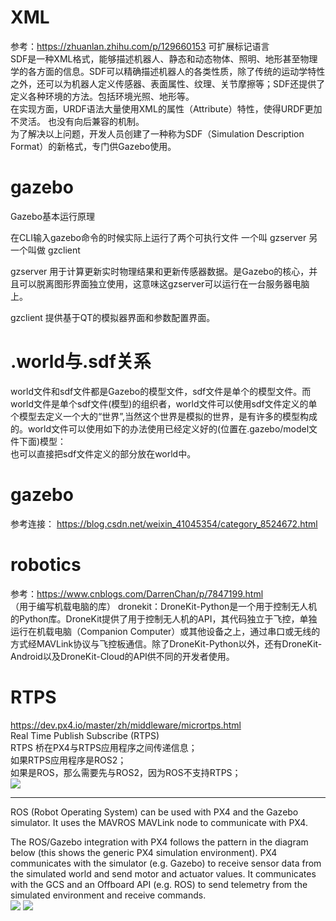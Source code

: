 # XML  
参考：https://zhuanlan.zhihu.com/p/129660153
可扩展标记语言  
SDF是一种XML格式，能够描述机器人、静态和动态物体、照明、地形甚至物理学的各方面的信息。SDF可以精确描述机器人的各类性质，除了传统的运动学特性之外，还可以为机器人定义传感器、表面属性、纹理、关节摩擦等；SDF还提供了定义各种环境的方法。包括环境光照、地形等。  
在实现方面，URDF语法大量使用XML的属性（Attribute）特性，使得URDF更加不灵活。 也没有向后兼容的机制。  
为了解决以上问题，开发人员创建了一种称为SDF（Simulation Description Format）的新格式，专门供Gazebo使用。

# gazebo  
Gazebo基本运行原理

在CLI输入gazebo命令的时候实际上运行了两个可执行文件
一个叫 gzserver
另一个叫做 gzclient

gzserver 用于计算更新实时物理结果和更新传感器数据。是Gazebo的核心，并且可以脱离图形界面独立使用，这意味这gzserver可以运行在一台服务器电脑上。

gzclient 提供基于QT的模拟器界面和参数配置界面。 

# .world与.sdf关系  
world文件和sdf文件都是Gazebo的模型文件，sdf文件是单个的模型文件。而world文件是单个sdf文件(模型)的组织者，world文件可以使用sdf文件定义的单个模型去定义一个大的“世界”,当然这个世界是模拟的世界，是有许多的模型构成的。world文件可以使用如下的办法使用已经定义好的(位置在.gazebo/model文件下面)模型：  
也可以直接把sdf文件定义的部分放在world中。

# gazebo  
参考连接： https://blog.csdn.net/weixin_41045354/category_8524672.html  

# robotics  
参考：https://www.cnblogs.com/DarrenChan/p/7847199.html  
（用于编写机载电脑的库）
dronekit：DroneKit-Python是一个用于控制无人机的Python库。DroneKit提供了用于控制无人机的API，其代码独立于飞控，单独运行在机载电脑（Companion Computer）或其他设备之上，通过串口或无线的方式经MAVLink协议与飞控板通信。除了DroneKit-Python以外，还有DroneKit-Android以及DroneKit-Cloud的API供不同的开发者使用。  

# RTPS  
https://dev.px4.io/master/zh/middleware/micrortps.html  
Real Time Publish Subscribe (RTPS)   
RTPS 桥在PX4与RTPS应用程序之间传递信息；  
如果RTPS应用程序是ROS2；  
如果是ROS，那么需要先与ROS2，因为ROS不支持RTPS；  
![](RTPS与ros.png)   
****
ROS (Robot Operating System) can be used with PX4 and the Gazebo simulator. It uses the MAVROS MAVLink node to communicate with PX4.

The ROS/Gazebo integration with PX4 follows the pattern in the diagram below (this shows the generic PX4 simulation environment). PX4 communicates with the simulator (e.g. Gazebo) to receive sensor data from the simulated world and send motor and actuator values. It communicates with the GCS and an Offboard API (e.g. ROS) to send telemetry from the simulated environment and receive commands.   
![](ros与gazebo.png)
![](HITL.png)

